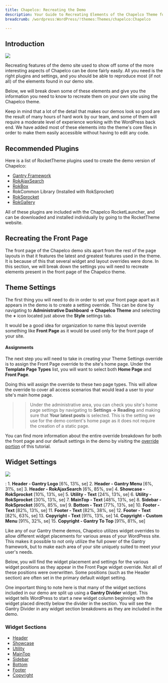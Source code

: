 ```yaml
---
title: Chapelco: Recreating the Demo
description: Your Guide to Recreating Elements of the Chapelco Theme for WordPress
breadcrumb: /wordpress:WordPress/!themes:Themes/chapelco:Chapelco

---
```


Introduction
-----

![][chapelco2]

Recreating features of the demo site used to show off some of the more interesting aspects of Chapelco can be done fairly easily. All you need is the right plugins and settings, and you should be able to reproduce most (if not all) of the elements found in our demo site. 

Below, we will break down some of these elements and give you the information you need to know to recreate them on your own site using the Chapelco theme.

Keep in mind that a lot of the detail that makes our demos look so good are the result of many hours of hard work by our team, and some of them will require a moderate level of experience working with the WordPress back end. We have added most of these elements into the theme's core files in order to make them easily accessible without having to edit any code.

Recommended Plugins
-----

Here is a list of RocketTheme plugins used to create the demo version of Chapelco:

* [Gantry Framework][gantry]
* [RokAjaxSearch][rokajaxsearch]
* [RokBox][rokbox]
* RokCommon Library (Installed with RokSprocket)
* [RokSprocket][roksprocket]
* [RokGallery][gallery]

All of these plugins are included with the Chapelco RocketLauncher, and can be downloaded and installed individually by going to the RocketTheme website.

Recreating the Front Page
-----

The front page of the Chapelco demo sits apart from the rest of the page layouts in that it features the latest and greatest features used in the theme. It is because of this that several widget and layout overrides were done. In this section, we will break down the settings you will need to recreate elements present in the front page of the Chapelco theme.

Theme Settings
-----

The first thing you will need to do in order to set your front page apart as it appears in the demo is to create a setting override. This can be done by navigating to **Administrative Dashboard -> Chapelco Theme** and selecting the **+** icon located just above the **Style** settings tab. 

It would be a good idea for organization to name this layout override something like **Front Page** as it would be used only for the front page of your site.

#### Assignments
The next step you will need to take in creating your Theme Settings override is to assign the Front Page override to the site's home page. Under the **Template Page Types** list, you will want to select both **Home Page** and **Front Page**.

Doing this will assign the override to these two page types. This will allow the override to cover all access scenarios that would lead a user to your site's main home page.

>> Under the administrative area, you can check you site's home page settings by navigating to **Settings -> Reading** and making sure that **Your latest posts** is selected. This is the setting we use for the demo content's home page as it does not require the creation of a static page.

You can find more information about the entire override breakdown for both the front page and our default settings in the demo by visiting the [override portion][demooverride] of this tutorial.

Widget Settings
-----
![][chapelco]

:   1. **Header - Gantry Logo** [6%, 13%, se]
    2. **Header - Gantry Menu** [6%, 31%, se]
    3. **Header - RokAjaxSearch** [6%, 85%, sw]
    4. **Showcase - RokSprocket** [10%, 13%, se]
    5. **Utility - Text** [24%, 13%, se]
    6. **Utility - RokSprocket** [30%, 13%, se]
    7. **MainTop - Text** [48%, 13%, se]
    8. **Sidebar - RokSprocket** [60%, 85%, sw]
    9. **Bottom - Text** [77%, 13%, se]
    10. **Footer - Text** [82%, 13%, se]
    11. **Footer - Text** [82%, 38%, se]
    12. **Footer - Text** [82%, 63%, se]
    13. **Copyright - Text** [91%, 13%, se]
    14. **Copyright - Custom Menu** [91%, 32%, se]
    15. **Copyright - Gantry To Top** [91%, 81%, se]

Like any of our Gantry theme demos, Chapelco utilizes widget overrides to allow different widget placements for various areas of your WordPress site. This makes it possible to not only utilize the full power of the Gantry framework, but to make each area of your site uniquely suited to meet your user's needs.

Below, you will find the widget placement and settings for the various widget positions as they appear in the Front Page widget override. Not all of these positions were overwritten. Some positions (such as the Header section) are often set in the primary default widget setting.

One important thing to note here is that many of the widget sections included in our demo are split up using a **Gantry Divider** widget. This widget tells WordPress to start a new widget column beginning with the widget placed directly below the divider in the section. You will see the Gantry Divider in any widget section breakdowns as they are included in the demo.

### Widget Sections

* [Header][header]
* [Showcase][showcase]
* [Utility][utility]
* [MainTop][maintop]
* [Sidebar][sidebar]
* [Bottom][bottom]
* [Footer][footer]
* [Copyright][copyright]

[gantry]: http://gantry-framework.org/download
[rokajaxsearch]: http://www.rockettheme.com/wordpress/plugins/rokajaxsearch
[rokbox]: http://www.rockettheme.com/wordpress/plugins/rokbox
[roksprocket]: http://www.rockettheme.com/wordpress/plugins/roksprocket
[chapelco]: assets/chapelco.jpeg
[chapelco2]: assets/chapelco2.jpeg
[roksprocket]: ../../plugins/roksprocket/
[gallery]: http://www.rockettheme.com/wordpress/plugins/rokgallery
[faq]: faq.md
[menu]: ../../start/menu.md
[override]: http://gantry-framework.org/documentation/wordpress/configure/
[showcase]: demo_showcase.md
[feature]: demo_feature.md
[sidebar]: demo_sidebar.md
[footer]: demo_footer.md
[header]: demo_header.md
[utility]: demo_utility.md
[maintop]: demo_maintop.md
[bottom]: demo_bottom.md
[top]: demo_top.md
[copyright]: demo_copyright.md
[demooverride]: demo_override.md